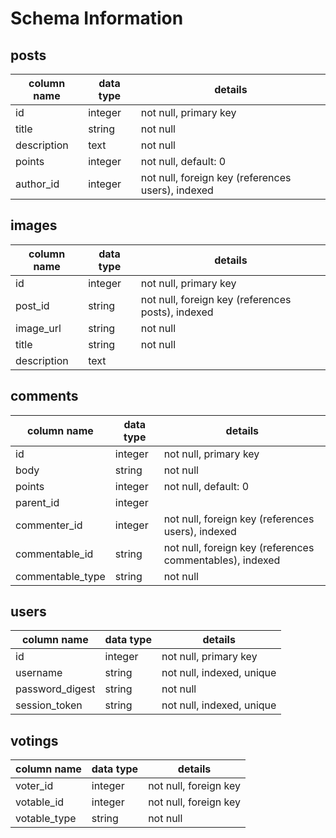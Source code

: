 # Schema Information

## posts
column name | data type | details
------------|-----------|-----------------------
id          | integer   | not null, primary key
title       | string    | not null
description | text      | not null
points      | integer   | not null, default: 0
author_id   | integer   | not null, foreign key (references users), indexed

## images
column name | data type | details
------------|-----------|-----------------------
id          | integer   | not null, primary key
post_id     | string    | not null, foreign key (references posts), indexed
image_url   | string    | not null
title       | string    | not null
description | text      |

## comments
column name       | data type | details
------------------|-----------|-----------------------
id                | integer   | not null, primary key
body              | string    | not null
points            | integer   | not null, default: 0
parent_id         | integer   |
commenter_id      | integer   | not null, foreign key (references users), indexed
commentable_id    | string    | not null, foreign key (references commentables), indexed
commentable_type  | string    | not null

## users
column name     | data type | details
----------------|-----------|-----------------------
id              | integer   | not null, primary key
username        | string    | not null, indexed, unique
password_digest | string    | not null
session_token   | string    | not null, indexed, unique

## votings
column name     | data type | details
----------------|-----------|-----------------------
voter_id        | integer   | not null, foreign key
votable_id      | integer   | not null, foreign key
votable_type    | string    | not null
